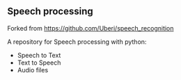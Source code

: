 ## Speech processing
Forked from https://github.com/Uberi/speech_recognition

A repository for Speech processing with python:
- Speech to Text
- Text to Speech
- Audio files


